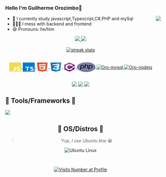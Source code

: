 ### Hello I'm Guilherme Orozimbo👋
<a href="https://github.com/guiorozimbo">
  <img align="right" height="590em" src="https://avatars.githubusercontent.com/guiorozimbo">
</a>

- 🌱 I currently study javascript,Typescript,C#,PHP and mySql
- 👨🏽‍💻 I mess with backend and frontend
- 😄 Pronouns: he/him

<div align="center">
 <a href="https://github.com/guiorozimbo">
 <img height="180em" src="https://github-readme-stats.vercel.app/api?username=guiorozimbo&show_icons=true&theme=react&include_all_commits=true&count_private=true"/>
 <img height="180em" src="https://github-readme-stats.vercel.app/api/top-langs/?username=guiorozimbo&layout=compact&langs_count=7&theme=react"/>
</div>

  <br>
<div align=center>
  <img width=410 src="https://streak-stats.demolab.com/?user=guiorozimbo&count_private=true&theme=react&border_radius=10" alt="streak stats"/>
  
 
  <div style="display: inline_block"><br>
  <img align="center" alt="Oro-Js" height="30" width="40" src="https://raw.githubusercontent.com/devicons/devicon/master/icons/javascript/javascript-plain.svg">
  <img align="center" alt="Oro-Ts" height="30" width="40" src="https://raw.githubusercontent.com/devicons/devicon/master/icons/typescript/typescript-plain.svg">
  <img align="center" alt="Oro-HTML" height="30" width="40" src="https://raw.githubusercontent.com/devicons/devicon/master/icons/html5/html5-original.svg">
  <img align="center" alt="Oro-CSS" height="30" width="40" src="https://raw.githubusercontent.com/devicons/devicon/master/icons/css3/css3-original.svg">
  <img align="center" alt="Oro-Csharp" height="30" width="40" src="https://raw.githubusercontent.com/devicons/devicon/master/icons/csharp/csharp-original.svg">
    <img align="center" alt="Oro-PHP" height="60" width="60"  src=https://raw.githubusercontent.com/devicons/devicon/master/icons/php/php-original.svg>
  <img align="center" alt="Oro-mysql"height="50" width="50"src="https://github.com/Thomas-Boi/devicon/blob/master/icons/mysql/mysql-original-wordmark.svg">
   <img align="center" alt="Oro-nodejs" height="60" width="60"  src=https://github.com/Thomas-Boi/devicon/blob/master/icons/nodejs/nodejs-original-wordmark.svg>
   
</div>
  
<br>
  <div>
     <a href="https://www.instagram.com/guilherme_orozimbo/" target="_blank"><img src="https://img.shields.io/badge/-Instagram-%23333?style=for-the-badge&logo=instagram&logoColor=white" target="_blank"></a>
   <a href="mailto:guilhermegv890@gmail.com" ><img src="https://img.shields.io/badge/-Gmail-%23333?style=for-the-badge&logo=gmail&logoColor=white" target="_blank"></a>
    <a href="https://www.linkedin.com/in/guilherme-ramos-b28b6124b" target="_blank"><img src="https://img.shields.io/badge/-LinkedIn-%23333?style=for-the-badge&logo=linkedin&logoColor=white" target="_blank"></a> 
 </div>
 <h2 align="left">🧰 Tools/Frameworks 🧰</h2>
 
 <p align="left">
  <a href="https://skillicons.dev">
    <img src="https://skillicons.dev/icons?i=github,git,bootstrap,vscode,windows,linux,nodejs,postman" />
  </a>
</p>
 <h2>🐧 OS/Distros 🐧 </h2>

> Yup, *I use Ubuntu btw* 😁
 <a alt="Ubuntu">
  <img alt="Ubuntu Linux" src="https://img.shields.io/badge/Ubuntu-C51A4A?style=for-the-badge&logo=ubuntu" />
  </a>
<p>
 <br>
  <div align='center'>
  <a href="https://github.com/guiorozimbo"><img alt="Visits Number at Profile" src="https://komarev.com/ghpvc/?username=guiorozimbo&color=lightgrey&style=flat-square&label=Visitas"></a>
</div>
 
  
   
   
